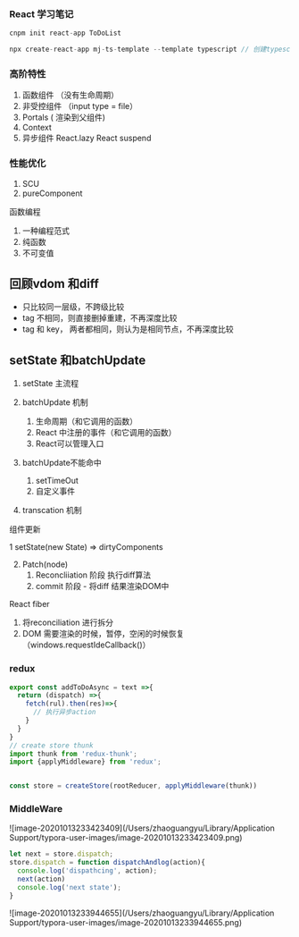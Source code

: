 ### React 学习笔记

```javascript
cnpm init react-app ToDoList
```

```javascript
npx create-react-app mj-ts-template --template typescript // 创建typescript 项目
```



### 高阶特性 

1. 函数组件 （没有生命周期）
2. 非受控组件 （input type = file）
3. Portals ( 渲染到父组件)
4. Context
5. 异步组件 React.lazy React suspend



### 性能优化

1. SCU
2. pureComponent



函数编程

1. 一种编程范式
2. 纯函数
3. 不可变值



## 回顾vdom 和diff

- 只比较同一层级，不跨级比较
- tag 不相同，则直接删掉重建，不再深度比较
- tag 和 key， 两者都相同，则认为是相同节点，不再深度比较



## setState 和batchUpdate

1. setState 主流程

2. batchUpdate 机制
   1. 生命周期（和它调用的函数）
   2. React 中注册的事件（和它调用的函数）
   3. React可以管理入口
3. batchUpdate不能命中
   1. setTimeOut
   2. 自定义事件

3. transcation 机制



组件更新

1 setState(new State) => dirtyComponents

2. Patch(node)
   1. Reconcliiation 阶段 执行diff算法
   2. commit 阶段 - 将diff 结果渲染DOM中

React fiber

1. 将reconciliation 进行拆分
2. DOM 需要渲染的时候，暂停，空闲的时候恢复（windows.requestIdeCallback()）





### redux

```javascript
export const addToDoAsync = text =>{
  return (dispatch) =>{
    fetch(rul).then(res)=>{
      // 执行异步action
    }
  }
}
// create store thunk
import thunk from 'redux-thunk';
import {applyMiddleware} from 'redux';


const store = createStore(rootReducer, applyMiddleware(thunk))
```



### MiddleWare

![image-20201013233423409](/Users/zhaoguangyu/Library/Application Support/typora-user-images/image-20201013233423409.png)

``` javascript
let next = store.dispatch;
store.dispatch = function dispatchAndlog(action){
  console.log('dispathcing', action);
  next(action)
  console.log('next state');
}
```

 ![image-20201013233944655](/Users/zhaoguangyu/Library/Application Support/typora-user-images/image-20201013233944655.png)